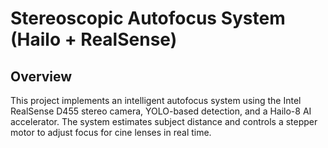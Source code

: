 # Stereoscopic Autofocus System (Hailo + RealSense)

## Overview
This project implements an intelligent autofocus system using the Intel RealSense D455 stereo camera, YOLO-based detection, and a Hailo-8 AI accelerator. The system estimates subject distance and controls a stepper motor to adjust focus for cine lenses in real time.
